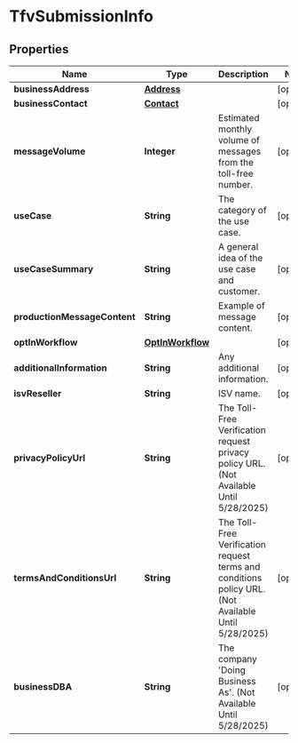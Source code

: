 

# TfvSubmissionInfo


## Properties

| Name | Type | Description | Notes |
|------------ | ------------- | ------------- | -------------|
|**businessAddress** | [**Address**](Address.md) |  |  [optional] |
|**businessContact** | [**Contact**](Contact.md) |  |  [optional] |
|**messageVolume** | **Integer** | Estimated monthly volume of messages from the toll-free number. |  [optional] |
|**useCase** | **String** | The category of the use case. |  [optional] |
|**useCaseSummary** | **String** | A general idea of the use case and customer. |  [optional] |
|**productionMessageContent** | **String** | Example of message content. |  [optional] |
|**optInWorkflow** | [**OptInWorkflow**](OptInWorkflow.md) |  |  [optional] |
|**additionalInformation** | **String** | Any additional information. |  [optional] |
|**isvReseller** | **String** | ISV name. |  [optional] |
|**privacyPolicyUrl** | **String** | The Toll-Free Verification request privacy policy URL. (Not Available Until 5/28/2025) |  [optional] |
|**termsAndConditionsUrl** | **String** | The Toll-Free Verification request terms and conditions policy URL. (Not Available Until 5/28/2025) |  [optional] |
|**businessDBA** | **String** | The company &#39;Doing Business As&#39;. (Not Available Until 5/28/2025) |  [optional] |



